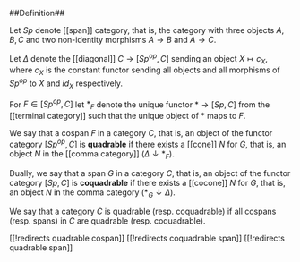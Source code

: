 ##Definition##

Let $Sp$ denote [[span]] category, that is, the category with three objects $A,B,C$ and two non-identity morphisms $A\to B$ and $A\to C$.

Let $\Delta$ denote the [[diagonal]] $C\to [Sp^{op},C]$ sending an object $X\mapsto c_X$, where $c_X$ is the constant functor sending all objects and all morphisms of $Sp^{op}$ to $X$ and $id_X$ respectively.

For $F\in [Sp^{op}, C]$ let $*_F$ denote the unique functor $*\to [Sp,C]$ from the [[terminal category]] such that the unique object of $*$
maps to $F$.

We say that a cospan $F$ in a category $C$, that is, an object of the functor category $[Sp^{op},C]$ is **quadrable** if there exists a [[cone]] $N$ for $G$, that is, an object $N$ in the [[comma category]] $(\Delta \downarrow *_F)$.

Dually, we say that a span $G$ in a category $C$, that is, an object of the functor category $[Sp,C]$ is **coquadrable** if there exists a [[cocone]] $N$ for $G$, that is, an object $N$ in the comma category $(*_G \downarrow \Delta)$.

We say that a category $C$ is quadrable (resp. coquadrable) if all cospans (resp. spans) in $C$ are quadrable (resp. coquadrable).  


[[!redirects quadrable cospan]]
[[!redirects coquadrable span]]
[[!redirects quadrable span]]
